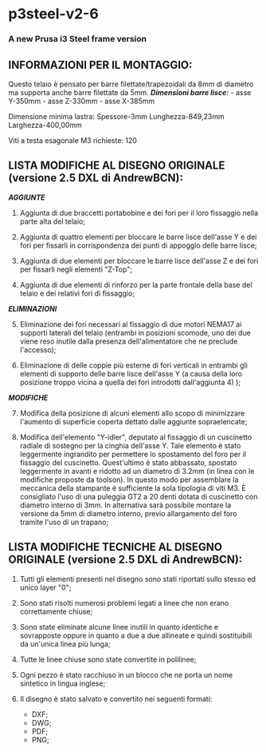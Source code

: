 # p3steel-v2-6
### A new Prusa i3 Steel frame version

## INFORMAZIONI PER IL MONTAGGIO:

Questo telaio è pensato per barre filettate/trapezoidali da 8mm di diametro ma supporta anche barre filettate da 5mm.
**_Dimensioni barre lisce:_**
	- asse Y-350mm
	- asse Z-330mm
	- asse X-385mm

Dimensione minima lastra:
Spessore-3mm
Lunghezza-849,23mm
Larghezza-400,00mm

Viti a testa esagonale M3 richieste: 120


## LISTA MODIFICHE AL DISEGNO ORIGINALE (versione 2.5 DXL di AndrewBCN):

**_AGGIUNTE_**

1. Aggiunta di due braccetti portabobine e dei fori per il loro fissaggio
 nella parte alta del telaio;

2. Aggiunta di quattro elementi per bloccare le barre lisce dell'asse Y
 e dei fori per fissarli in corrispondenza dei punti di appoggio delle barre lisce;

3. Aggiunta di due elementi per bloccare le barre lisce dell'asse Z
 e dei fori per fissarli negli elementi "Z-Top";

4. Aggiunta di due elementi di rinforzo per la parte frontale della base
 del telaio e dei relativi fori di fissaggio;
 
**_ELIMINAZIONI_**

5. Eliminazione dei fori necessari al fissaggio di due motori NEMA17 ai
 supporti laterali del telaio (entrambi in posizioni scomode, uno dei due
 viene reso inutile dalla presenza dell'alimentatore che ne preclude l'accesso);

6. Eliminazione di delle coppie più esterne di fori verticali in entrambi gli elementi
 di supporto delle barre lisce dell'asse Y (a causa della loro posizione troppo
 vicina a quella dei fori introdotti dall'aggiunta 4) );

**_MODIFICHE_**

7. Modifica della posizione di alcuni elementi allo scopo di minimizzare l'aumento
 di superficie coperta dettato dalle aggiunte sopraelencate;

8. Modifica dell'elemento "Y-idler", deputato al fissaggio di un cuscinetto radiale
 di sostegno per la cinghia dell'asse Y. Tale elemento è stato leggermente ingrandito
 per permettere lo spostamento del foro per il fissaggio del cuscinetto. Quest'ultimo
 è stato abbassato, spostato leggermente in avanti e ridotto ad un diametro di 3.2mm
 (in linea con le modifiche proposte da toolson). In questo modo per assemblare la
 meccanica della stampante è sufficiente la sola tipologia di viti M3. È consigliato
 l'uso di una puleggia GT2 a 20 denti dotata di cuscinetto con diametro interno di
 3mm. In alternativa sarà possibile montare la versione da 5mm di diametro interno,
 previo allargamento del foro tramite l'uso di un trapano;


## LISTA MODIFICHE TECNICHE AL DISEGNO ORIGINALE (versione 2.5 DXL di AndrewBCN):

1. Tutti gli elementi presenti nel disegno sono stati riportati sullo stesso ed
 unico layer "0";

2. Sono stati risolti numerosi problemi legati a linee che non erano correttamente
 chiuse;

3. Sono state eliminate alcune linee inutili in quanto identiche e sovrapposte
 oppure in quanto a due a due allineate e quindi sostituibili da un'unica
 linea più lunga;

4. Tutte le linee chiuse sono state convertite in polilinee;

5. Ogni pezzo è stato racchiuso in un blocco che ne porta un nome sintetico in
 lingua inglese;

6. Il disegno è stato salvato e convertito nei seguenti formati:
    - DXF;
    - DWG;
    - PDF;
    - PNG;
